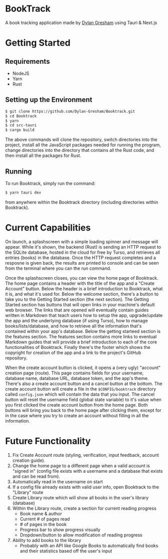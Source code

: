 # BookTrack

A book tracking application made by
[Dylan Gresham](https://www.github.com/Dylan-Gresham) using Tauri & Next.js

# Getting Started

## Requirements

- NodeJS
- Yarn
- Rust

## Setting up the Environment

```bash
$ git clone https://github.com/Dylan-Gresham/Booktrack.git
$ cd Booktrack
$ yarn
$ cd src-tauri
$ cargo build
```

The above commands will clone the repository, switch directories into the project, install all the JavaScript packages needed for running the program, change directories into the directory that contains all the Rust code, and then install all the packages for Rust.

## Running

To run Booktrack, simply run the command:

```bash
$ yarn tauri dev
```

from anywhere within the Booktrack directory (including directories within Booktrack).

# Current Capabilities

On launch, a splashscreen with a simple loading spinner and message will appear. While it's shown, the backend (Rust) is sending an HTTP request to the SQLite database, hosted in the cloud for free by Turso, and retrieves all entries (books) in the database. Once the HTTP request completes and a resposne is given back, the results are printed to console and can be seen from the terminal where you can the run command.

Once the splashscreen closes, you can view the home page of Booktrack. The home page contains a header with the title of the app and a "Create Account" button. Below the header is a brief introduction to Booktrack, what it is, and what it's used for. Below the welcome section, there's a button to take you to the Getting Started section (the next section). The Getting Started section has buttons that will open links in your machine's default web browser. The links that are opened will eventually contain guides written in Markdown that teach users how to setup the app, upgrade/update the app and the underlying database (if using Turso), how to manage books/lists/database, and how to retrieve all the information that's contained within your app's database. Below the getting starteed section is the features section. The features section contains more links to eventual Markdown guides that will provide a brief introduction to each of the core functionalities of Booktrack. Finally there's the footer which shows the copyright for creation of the app and a link to the project's GitHub repository.

When the create account button is clicked, it opens a (very ugly) "account" creation page (route). This page contains fields for your username, database name, database URL, database token, and the app's theme. There's also a create account button and a cancel button at the bottom. The create account button will create a file in the `$CONFIG/booktrack` directory called `config.json` which will contain the data that you input. The cancel button will reset the username field (global state variable) to it's value when you first clicked the create account button from the home page. Both buttons will bring you back to the home page after clicking them, except for in the case where you try to create an account without filling in all the information.

# Future Functionality

1. Fix Create Account route (styling, verification, input feedback, account creation guide).
2. Change the home page to a different page when a valid account is "signed in" (config file exists with a username and a database that exists and can be read from).
3. Automatically read in the username on start
4. If a config file already exists with valid user info, open Booktrack to the "Library" route
5. Create Library route which will show all books in the user's library (database)
6. Within the Library route, create a section for current reading progress
    - Book name & author
    - Current # of pages read
    - \# of pages in the book
    - Progress bar to show progress visually
    - Dropdown/button to allow modification of reading progress
7. Ability to add books to the library
    - Probably with an API like Google Books to automatically find books and their statistics based off the user's input
